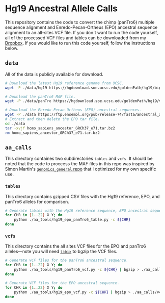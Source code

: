 # Hg19 Ancestral Allele Calls

This repository contains the code to convert the chimp (panTro6) multiple sequence alignment and Enredo-Pecan-Ortheus (EPO) ancestral sequence alignment to an all-sites VCF file. If you don't want to run the code yourself, all of the processed VCF files and tables can be downloaded from my [Dropbox](https://www.dropbox.com/scl/fo/t4plqfno13fckii979hry/AGnubfwGr_81Fpn_USXRMkU?rlkey=n4hx7wa8ieelz7sfew4s213ke&st=a2nce2uw&dl=0). If you would like to run this code yourself, follow the instructions below.



## `data`

All of the data is publicly available for download.

```bash
# Download the latest Hg19 reference genome from UCSC.
wget -P ./data/hg19 https://hgdownload.soe.ucsc.edu/goldenPath/hg19/bigZips/latest/hg19.fa.gz

# Download the panTro6 MAF file.
wget -P ./data/panTro https://hgdownload.soe.ucsc.edu/goldenPath/hg19/vsPanTro6/hg19.panTro6.synNet.maf.gz

# Download the Enredo-Pecan-Ortheus (EPO) ancestral sequences.
wget -P ./data https://ftp.ensembl.org/pub/release-74/fasta/ancestral_alleles/homo_sapiens_ancestor_GRCh37_e71.tar.bz2
# Extract and then delete the EPO tar file.
cd ./data
tar -xvjf homo_sapiens_ancestor_GRCh37_e71.tar.bz2
rm homo_sapiens_ancestor_GRCh37_e71.tar.bz2
```


## `aa_calls`

This directory containes two subdirectories `tables` and `vcfs`. It should be noted that the code to proccess the MAF files in this repo was inspired by Simon Martin's [`genomics_general` repo](https://github.com/simonhmartin/genomics_general) that I optimized for my own specific use.


### `tables` 

This directory contains gzipped CSV files with the Hg19 reference, EPO, and panTro6 alleles for comparison.

```bash
# Generate tables with the Hg19 reference sequence, EPO ancestral sequence, and panTro6 sequence.
for CHR in {1..22} X Y; do
    python ./aa_tools/hg19_epo_panTro6_table.py -c ${CHR}
done
```

### `vcfs`

This directory contains the all sites VCF files for the EPO and panTro6 alleles—note you will need [`tabix`](https://www.htslib.org/doc/tabix.html) to bgzip the VCF files.

```bash
# Generate VCF files for the panTro6 ancestral sequence.
for CHR in {1..22} X Y; do
    python ./aa_tools/hg19_panTro6_vcf.py -c ${CHR} | bgzip > ./aa_calls/vcfs/hg19_panTro6_chr${CHR}.vcf.gz
done

# Generate VCF files for the EPO ancestral sequence.
for CHR in {1..22} X Y; do
    python ./aa_tools/hg19_epo_vcf.py -c ${CHR} | bgzip > ./aa_calls/vcfs/hg19_epo_chr${CHR}.vcf.gz
done
```
